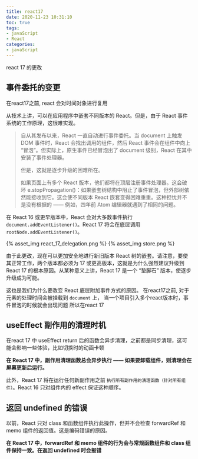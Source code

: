 ```yaml
---
title: react17
date: 2020-11-23 10:31:10
toc: true
tags:
- javaScript
- React
categories:
- javaScript
---
```

react 17 的更改

## 事件委托的变更
在react17之前, react 会对时间对象进行复用

从技术上讲，可以在应用程序中嵌套不同版本的 React。但是，由于 React 事件系统的工作原理，这很难实现。

>自从其发布以来，React 一直自动进行事件委托。当 document 上触发 DOM 事件时，React 会找出调用的组件，然后 React 事件会在组件中向上 “冒泡”。但实际上，原生事件已经冒泡出了 document 级别，React 在其中安装了事件处理器。
>
> 但是，这就是逐步升级的困难所在。
>
>如果页面上有多个 React 版本，他们都将在顶层注册事件处理器。这会破坏 e.stopPropagation()：如果嵌套树结构中阻止了事件冒泡，但外部树依然能接收到它。这会使不同版本 React 嵌套变得困难重重。这种担忧并不是没有根据的 —— 例如，四年前 Atom 编辑器就遇到了相同的问题。

在 React 16 或更早版本中，React 会对大多数事件执行 `document.addEventListener()`。React 17 将会在底层调用 `rootNode.addEventListener()`。

{% asset_img react_17_delegation.png  %}
{% asset_img store.png  %}

由于此更改，现在可以更加安全地进行新旧版本 React 树的嵌套。请注意，要使其正常工作，两个版本都必须为 17 或更高版本，这就是为什么强烈建议升级到 React 17 的根本原因。从某种意义上讲，React 17 是一个 “垫脚石” 版本，使逐步升级成为可能。

这也是我们为什么要改变 React 底层附加事件方式的原因。
在react17之前, 对于元素的处理时间会被挂载到 `document` 上，
当一个项目引入多个react版本时，事件冒泡的时候就会出现问题
所以在react 17 

## useEffect 副作用的清理时机

在react 17 中 useEffect return 后的函数会异步清理，之前都是同步清理，这可能会影响一些体验，比如切换时的动画卡顿

<b>在 React 17 中，副作用清理函数总会异步执行 —— 如果要卸载组件，则清理会在屏幕更新后运行。</b>

此外，React 17 将在运行任何新副作用之前 `执行所有副作用的清理函数（针对所有组件）`。React 16 只对组件内的 effect 保证这种顺序。

## 返回 undefined 的错误

以前，React 只对 class 和函数组件执行此操作，但并不会检查 forwardRef 和 memo 组件的返回值。这是编码错误的原因。

<b>在 React 17 中，forwardRef 和 memo 组件的行为会与常规函数组件和 class 组件保持一致。在返回 undefined 时会报错</b>



